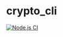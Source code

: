 # crypto_cli

[![Node.js CI](https://github.com/nitipon-apaisri/crypto_cli/actions/workflows/unit_test.yml/badge.svg)](https://github.com/nitipon-apaisri/crypto_cli/actions/workflows/unit_test.yml)

